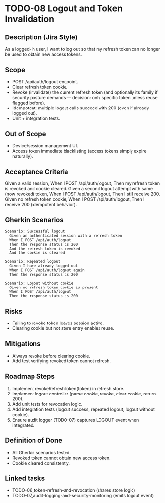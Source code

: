 # TODO-08 Logout and Token Invalidation

## Description (Jira Style)

As a logged-in user, I want to log out so that my refresh token can no longer be used to obtain new access tokens.

## Scope

- POST /api/auth/logout endpoint.
- Clear refresh token cookie.
- Revoke (invalidate) the current refresh token (and optionally its family if security posture demands — decision: only specific token unless reuse flagged before).
- Idempotent: multiple logout calls succeed with 200 (even if already logged out).
- Unit + integration tests.

## Out of Scope

- Device/session management UI.
- Access token immediate blacklisting (access tokens simply expire naturally).

## Acceptance Criteria

Given a valid session, When I POST /api/auth/logout, Then my refresh token is revoked and cookie cleared.
Given a second logout attempt with same (now revoked) token, When I POST /api/auth/logout, Then I still receive 200.
Given no refresh token cookie, When I POST /api/auth/logout, Then I receive 200 (idempotent behavior).

## Gherkin Scenarios

```gherkin
Scenario: Successful logout
  Given an authenticated session with a refresh token
  When I POST /api/auth/logout
  Then the response status is 200
  And the refresh token is revoked
  And the cookie is cleared

Scenario: Repeated logout
  Given I have already logged out
  When I POST /api/auth/logout again
  Then the response status is 200

Scenario: Logout without cookie
  Given no refresh token cookie is present
  When I POST /api/auth/logout
  Then the response status is 200
```

## Risks

- Failing to revoke token leaves session active.
- Clearing cookie but not store entry enables reuse.

## Mitigations

- Always revoke before clearing cookie.
- Add test verifying revoked token cannot refresh.

## Roadmap Steps

1. Implement revokeRefreshToken(token) in refresh store.
2. Implement logout controller (parse cookie, revoke, clear cookie, return 200).
3. Add unit tests for revocation logic.
4. Add integration tests (logout success, repeated logout, logout without cookie).
5. Ensure audit logger (TODO-07) captures LOGOUT event when integrated.

## Definition of Done

- All Gherkin scenarios tested.
- Revoked token cannot obtain new access token.
- Cookie cleared consistently.

## Linked tasks

- TODO-06_token-refresh-and-revocation (shares store logic)
- TODO-07_audit-logging-and-security-monitoring (emits logout event)
